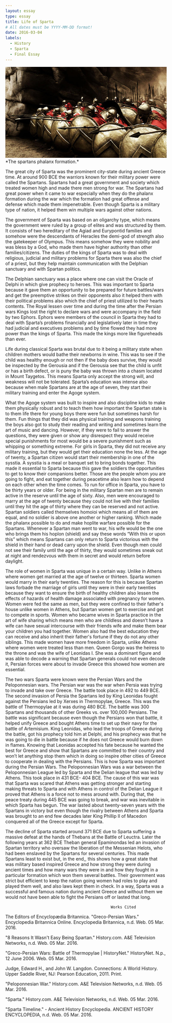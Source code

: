 ```yaml
---
layout: essay
type: essay
title: Life of Sparta
# All dates must be YYYY-MM-DD format!
date: 2016-03-04
labels:
  - History
  - Sparta
  - Final Essay
---
```


<img class="ui tiny right spaced image" src="../images/sparta.jpg">
*The spartans phalanx formation.*



  The great city of Sparta was the prominent city-state during ancient Greece time. At around 900 BCE the warriors known for their military power were called the Spartans. Spartans had a great government and society which treated women high and made there men strong for war. The Spartans had great power when it came to war especially when they do the phalanx formation during the war which the formation had great offense and defense which made them impenetrable. Even though Sparta is a military type of nation, it helped them win multiple wars against other nations.
  
  
   The government of Sparta was based on an oligarchy type, which means the government were ruled by a group of elites and was structured by them. It consists of two hereditary of the Agiad and Eurypontid families and somehow were the descendants of Heracles the demi-god of strength also the gatekeeper of Olympus. This means somehow they were nobility and was bless by a God, who made them have higher authority than other families/citizens. The duties of the kings of Sparta was to deal with religious, judicial and military problems for Sparta there was also the chief of a priest, but they help maintain communication with the Delphian sanctuary and with Spartan politics.
  
  
  The Delphian sanctuary was a place where one can visit the Oracle of Delphi in which give prophecy to heroes. This was important to Sparta because it gave them an opportunity to be prepared for future battles/wars and get the preemptive strikes on their opponents also it helped them with their political problems also which the chief of priest utilized to their hearts contents. The Royal lessen over time and during the time after the Persian wars Kings lost the right to declare wars and were accompany in the field by two Ephors. Ephors were members of the council in Sparta they had to deal with Sparta’s problems financially and legislatively later in time they had judicial and executives problems and by time flowed they had more power than the kings of Sparta. This made the kings more like figureheads than ever.
  
  Life during classical Sparta was brutal due to it being a military state when children mothers would bathe their newborns in wine. This was to see if the child was healthy enough or not then if the baby does survive, they would be inspected by the Gerousia and if the Gerousia see that the child is unfit or has a birth defect, or is puny the baby was thrown into a chasm located in Mount Taygetos. This means Sparta only accept the strong will, and weakness will not be tolerated. Sparta’s education was intense also because when male Spartans are at the age of seven, they start their military training and enter the Agoge system.
  
  
  What the Agoge system was built to inspire and also discipline kids to make them physically robust and to teach them how important the Spartan state is to them life there for young boys there were fun but sometimes harsh for them. Fun things that they did was physical training and weapons training the boys also got to study their reading and writing and sometimes learn the art of music and dancing. However, if they were to fail to answer the questions, they were given or show any disrespect they would receive special punishments for most would be a severe punishment such as whipping or something extreme. For girls in Sparta, they did not receive any military training, but they would get their education none the less. At the age of twenty, a Spartan citizen would start their membership in one of the sysstia. A sysstia is a meal or banquet set to bring bonds together. This made it essential to Sparta because this gave the soldiers the opportunities to get to know their companions better. Those are the people whom you are going to fight, and eat together during peacetime also learn how to depend on each other when the time comes. To run for office in Sparta, you have to be thirty years or older. For being in the military Spartan men are to remain active in the reserve until the age of sixty. Also, men were encouraged to marry at the age of twenty because they could not live with their families until they hit the age of thirty where they can be reserved and not active.
  Spartan soldiers called themselves homoioi which means all of them are equal, and no soldier is above one another or higher ranking. Which made the phalanx possible to do and make hoplite warfare possible for the Spartans. Whenever a Spartan man went to war, his wife would be the one who brings them his hoplon (shield) and say these words “With this or upon this” which means Spartans can only return to Sparta victorious with the shield in their hand or dead carry upon the shield.  Even though men could not see their family until the age of thirty, they would sometimes sneak out at night and rendezvous with them in secret and would return before daylight. 
  
  
  The role of women in Sparta was unique in a certain way. Unlike in Athens where women get married at the age of twelve or thirteen. Sparta women would marry in their early twenties. The reason for this is because Spartan laws forbade the marriage of girls until they were in their early twenties because they want to ensure the birth of healthy children also lessen the effects of hazards of health damage associated with pregnancy for women. Women were fed the same as men, but they were confined to their father's house unlike women in Athens, but Spartan women get to exercise and get to compete in sports. Women who became wives in Sparta practice in the art of wife sharing which means men who are childless and doesn’t have a wife can have sexual intercourse with their friends wife and make them bear your children you had together. Women also had the best education they can receive and also inherit their father's fortune if they do not any other siblings. This made women have more freedom in Sparta, unlike Athens where women were treated less than men. Queen Gorgo was the heiress to the throne and was the wife of Leonidas I. She was a dominant figure and was able to decode a warning that Spartan generals could not even decode it, Persian forces were about to invade Greece this showed how women are essential. 
  
  
  The two wars Sparta were known were the Persian Wars and the Peloponnesian wars. The Persian war was the war when Persia was trying to invade and take over Greece. The battle took place in 492 to 449 BCE. The second invasion of Persia the Spartans led by King Leonidas fought against the Persians led by Xerxes in Thermopylae, Greece. This was the battle of Thermopylae at it was during 480 BCE. The battle was 300 Spartans and thousands of other Greeks vs. over 100,000 Persians. The battle was significant because even though the Persians won that battle, it helped unify Greece and bought Athens time to set up their navy for the battle of Artemisium. King Leonidas, who lead the troops of Greece during the battle, got his prophecy told him at Delphi, and his prophecy was that he was going to die in battle because if he does not Greece would burn down in flames. Knowing that Leonidas accepted his fate because he wanted the best for Greece and show that Spartans are committed to their country and won’t let anything stop them which in doing so inspire other cities of Greece to cooperate in dealing with the Persians. This is how Sparta was important during the Persian Wars. The Peloponnesian Wars was a war between the Peloponnesian League led by Sparta and the Delian league that was led by Athens. This took place in 431 BCE- 404 BCE. The cause of this war was that Sparta was scared that Athens was getting stronger and starting making threats to Sparta and with Athens in control of the Delian League it proved that Athens is a force not to mess around with. During that, the peace treaty during 445 BCE was going to break, and war was inevitable in which Sparta has begun. The war lasted about twenty-seven years with the Spartans in victory but even though the rivalry between Athens and Sparta was brought to an end few decades later King Phillip II of Macedon conquered all of the Greece except for Sparta.
  
  
  The decline of Sparta started around 371 BCE due to Sparta suffering a massive defeat at the hands of Thebans at the Battle of Leuctra. Later the following years at 362 BCE Theban general Epaminondas led an invasion of Spartan territory who oversaw the liberation of the Messenian Helots, who had been enslaved by the Spartans for several centuries. This made Spartans least to exist but, in the end,, this shows how a great state that was military based inspired Greece and how strong they were during ancient times and how many wars they were in and how they fought in a particular formation which won them several battles. Their government was strict but efficient to keep the nation going women had roles to play and played them well, and also laws kept them in check. In a way, Sparta was a successful and famous nation during ancient Greece and without them we would not have been able to fight the Persians off or lasted that long.
 
 
 
                                                  Works Cited
The Editors of Encyclopædia Britannica. "Greco-Persian Wars." Encyclopedia Britannica Online. Encyclopedia Britannica, n.d. Web. 05 Mar.    2016.

"8 Reasons It Wasn't Easy Being Spartan." History.com. A&E Television Networks, n.d. Web. 05 Mar. 2016.

"Greco-Persian Wars: Battle of Thermopylae | HistoryNet." HistoryNet. N.p., 12 June 2006. Web. 05 Mar. 2016.

Judge, Edward H., and John W. Langdon. Connections: A World History. Upper Saddle River, NJ: Pearson Education, 2011. Print.

"Peloponnesian War." History.com. A&E Television Networks, n.d. Web. 05 Mar. 2016.

"Sparta." History.com. A&E Television Networks, n.d. Web. 05 Mar. 2016.

"Sparta Timeline." - Ancient History Encyclopedia. ANCIENT HISTORY ENCYCLOPEDIA, n.d. Web. 05 Mar. 2016.
